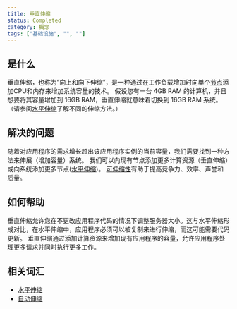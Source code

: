 ```yaml
---
title: 垂直伸缩
status: Completed
category: 概念
tags: ["基础设施", "", ""]
---
```


## 是什么

垂直伸缩，也称为“向上和向下伸缩”，是一种通过在工作负载增加时向单个[节点](/zh-cn/nodes/)添加CPU和内存来增加系统容量的技术。
假设您有一台 4GB RAM 的计算机，并且想要将其容量增加到 16GB RAM，垂直伸缩就意味着切换到 16GB RAM 系统。
（请参阅[水平伸缩](/zh-cn/horizontal-scaling/)了解不同的伸缩方法。）

## 解决的问题

随着对应用程序的需求增长超出该应用程序实例的当前容量，我们需要找到一种方法来伸展（增加容量）系统。
我们可以向现有节点添加更多计算资源（垂直伸缩）或向系统添加更多节点([水平伸缩](/zh-cn/horizontal-scaling/))。
[可伸缩性](/zh-cn/scalability/)有助于提高竞争力、效率、声誉和质量。

## 如何帮助

垂直伸缩允许您在不更改应用程序代码的情况下调整服务器大小。这与水平伸缩形成对比，在水平伸缩中，应用程序必须可以被复制来进行伸缩，而这可能需要代码更新。
垂直伸缩通过添加计算资源来增加现有应用程序的容量，允许应用程序处理更多请求并同时执行更多工作。

## 相关词汇

* [水平伸缩](/zh-cn/horizontal-scaling/)
* [自动伸缩](/zh-cn/auto-scaling/)

